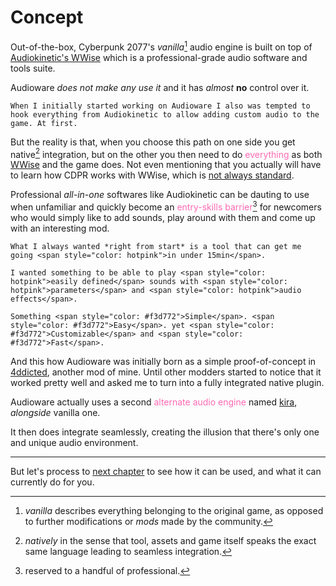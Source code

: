 # Concept

Out-of-the-box, Cyberpunk 2077's *vanilla*[^1] audio engine is built on top of [Audiokinetic's WWise](https://www.audiokinetic.com/en/wwise/overview/) which is a professional-grade audio software and tools suite.

Audioware *does not make any use it* and it has *almost* **no** control over it.

~~~admonish question title="Why not directly hook WWise?"
When I initially started working on Audioware I also was tempted to hook everything from Audiokinetic to allow adding custom audio to the game. At first.
~~~

But the reality is that, when you choose this path on one side you get native[^2] integration, but on the other you then need to do <span style="color: hotpink">everything</span> as both [WWise](https://www.audiokinetic.com/en/library/edge/?source=SDK&id=index.html) and the game does. Not even mentioning that you actually will have to learn how CDPR works with WWise, which is [not always standard](https://github.com/vgmstream/vgmstream/issues/778).

Professional *all-in-one* softwares like Audiokinetic can be dauting to use when unfamiliar and quickly become an <span style="color: hotpink">entry-skills barrier[^3]</span> for newcomers who would simply like to add sounds, play around with them and come up with an interesting mod.

~~~admonish question title="Then, how?"
What I always wanted *right from start* is a tool that can get me going <span style="color: hotpink">in under 15min</span>.

I wanted something to be able to play <span style="color: hotpink">easily defined</span> sounds with <span style="color: hotpink">parameters</span> and <span style="color: hotpink">audio effects</span>.

Something <span style="color: #f3d772">Simple</span>. <span style="color: #f3d772">Easy</span>. yet <span style="color: #f3d772">Customizable</span> and <span style="color: #f3d772">Fast</span>.
~~~

And this how Audioware was initially born as a simple proof-of-concept in [4ddicted](https://github.com/cyb3rpsych0s1s/4ddicted), another mod of mine. Until other modders started to notice that it worked pretty well and asked me to turn into a fully integrated native plugin.

Audioware actually uses a second <span style="color: hotpink">alternate audio engine</span> named [kira][kira], *alongside* vanilla one.

It then does integrate seamlessly, creating the illusion that there's only one and unique audio environment.

---

But let's process to [next chapter](./HOWTO.md) to see how it can be used, and what it can currently do for you.

[^1]: *vanilla* describes everything belonging to the original game, as opposed to further modifications or *mods* made by the community.

[^2]: *natively* in the sense that tool, assets and game itself speaks the exact same language leading to seamless integration.

[^3]: reserved to a handful of professional.

[kira]: https://docs.rs/kira/latest/kira "kira crate"
